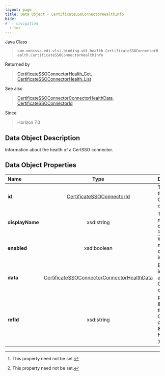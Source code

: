 ```yaml
---
layout: page
title: Data Object - CertificateSSOConnectorHealthInfo
hide:
#  - navigation
  - toc
---
```






Java Class
> `com.omnissa.vdi.vlsi.binding.vdi.health.CertificateSSOConnectorHealth.CertificateSSOConnectorHealthInfo`

Returned by
> [CertificateSSOConnectorHealth_Get](vdi.health.CertificateSSOConnectorHealth.md#get), [CertificateSSOConnectorHealth_List](vdi.health.CertificateSSOConnectorHealth.md#list)

See also
> [CertificateSSOConnectorConnectorHealthData](vdi.health.CertificateSSOConnectorHealth.ConnectorHealthData.md), [CertificateSSOConnectorId](vdi.entity.CertificateSSOConnectorId.md)

Since
> Horizon 7.0


## Data Object Description

Information about the health of a CertSSO connector.

## Data Object Properties

 Name | Type | Description
:---|:---:|:---
**id**| [CertificateSSOConnectorId](vdi.entity.CertificateSSOConnectorId.md)|  The ID of the CertSSO connector.
**displayName**|  xsd:string|  The display name of the connector. [^1]
**enabled**|  xsd:boolean|  Whether or not the connector is enabled.
**data**| [CertificateSSOConnectorConnectorHealthData](vdi.health.CertificateSSOConnectorHealth.ConnectorHealthData.md)|  Base health information about the CertSSO connector.
**refId**|  xsd:string|  Reference ID used for this CertSSO connector.  **_Since_** Horizon 7.11 [^1]


 


[^1]: This property need not be set.